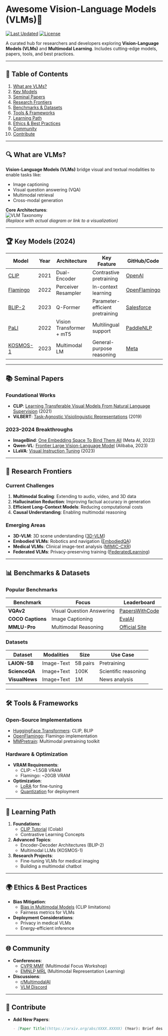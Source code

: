 # Awesome Vision-Language Models (VLMs)👀

[![Last Updated](https://img.shields.io/badge/updated-March%202025-brightpurple)](https://github.com/your-username/awesome-vision-language-models/commits/main)
[![License](https://img.shields.io/badge/license-MIT-blue)](https://github.com/your-username/awesome-vision-language-models/blob/main/LICENSE)

A curated hub for researchers and developers exploring **Vision-Language Models (VLMs)** and **Multimodal Learning**. Includes cutting-edge models, papers, tools, and best practices.

---

## 📖 Table of Contents
1. [What are VLMs?](#what-are-vlms)
2. [Key Models](#key-models)
3. [Seminal Papers](#seminal-papers)
4. [Research Frontiers](#research-frontiers)
5. [Benchmarks & Datasets](#benchmarks--datasets)
6. [Tools & Frameworks](#tools--frameworks)
7. [Learning Path](#learning-path)
8. [Ethics & Best Practices](#ethics--best-practices)
9. [Community](#community)
10. [Contribute](#contribute)

---

## 🔍 What are VLMs?
**Vision-Language Models (VLMs)** bridge visual and textual modalities to enable tasks like:
- Image captioning
- Visual question answering (VQA)
- Multimodal retrieval
- Cross-modal generation

**Core Architectures**:  
![VLM Taxonomy](https://via.placeholder.com/800x200.png?text=VLM+Architecture+Taxonomy)  
*(Replace with actual diagram or link to a visualization)*

---

## 🏆 Key Models (2024)
| Model | Year | Architecture | Key Feature | GitHub/Code | 
|-------|------|--------------|-------------|-------------|
| [CLIP](https://openai.com/research/clip) | 2021 | Dual-Encoder | Contrastive pretraining | [OpenAI](https://github.com/openai/CLIP) |
| [Flamingo](https://deepmind.com/research/publications/2022/Flamingo) | 2022 | Perceiver Resampler | In-context learning | [OpenFlamingo](https://github.com/mlfoundations/open_flamingo) |
| [BLIP-2](https://arxiv.org/abs/2301.12597) | 2023 | Q-Former | Parameter-efficient pretraining | [Salesforce](https://github.com/salesforce/BLIP) |
| [PaLI](https://arxiv.org/abs/2209.06794) | 2022 | Vision Transformer + mT5 | Multilingual support | [PaddleNLP](https://github.com/PaddlePaddle/PaddleNLP) |
| [KOSMOS-1](https://arxiv.org/abs/2302.14045) | 2023 | Multimodal LM | General-purpose reasoning | [Meta](https://github.com/facebookresearch/KOSMOS) |

---

## 📚 Seminal Papers
### Foundational Works
- **CLIP**: [Learning Transferable Visual Models From Natural Language Supervision](https://arxiv.org/abs/2103.00020) (2021)
- **ViLBERT**: [Task-Agnostic Visiolinguistic Representations](https://arxiv.org/abs/1908.02265) (2019)

### 2023–2024 Breakthroughs
- **ImageBind**: [One Embedding Space To Bind Them All](https://arxiv.org/abs/2305.05665) (Meta AI, 2023)
- **Qwen-VL**: [Frontier Large Vision-Language Model](https://arxiv.org/abs/2308.12966) (Alibaba, 2023)
- **LLaVA**: [Visual Instruction Tuning](https://llava-vl.github.io/) (2023)

---

## 🚀 Research Frontiers
### Current Challenges
1. **Multimodal Scaling**: Extending to audio, video, and 3D data
2. **Hallucination Reduction**: Improving factual accuracy in generation
3. **Efficient Long-Context Models**: Reducing computational costs
4. **Causal Understanding**: Enabling multimodal reasoning

### Emerging Areas
- **3D-VLM**: 3D scene understanding ([3D-VLM](https://arxiv.org/abs/2303.16363))
- **Embodied VLMs**: Robotics and navigation ([EmbodiedQA](https://embodiedqa.org/))
- **Medical VLMs**: Clinical image-text analysis ([MIMIC-CXR](https://arxiv.org/abs/2108.07058))
- **Federated VLMs**: Privacy-preserving training ([FederatedLearning](https://arxiv.org/abs/2301.01047))

---

## 📊 Benchmarks & Datasets
### Popular Benchmarks
| Benchmark | Focus | Leaderboard |
|-----------|-------|-------------|
| **VQAv2** | Visual Question Answering | [PapersWithCode](https://paperswithcode.com/sota/visual-question-answering-on-vqa-v2) |
| **COCO Captions** | Image Captioning | [EvalAI](https://eval.ai/web/challenges/challenge-page/355/leaderboard/1019) |
| **MMLU-Pro** | Multimodal Reasoning | [Official Site](https://mmlu-pro.github.io/leaderboard) |

### Datasets
| Dataset | Modalities | Size | Use Case |
|---------|------------|------|----------|
| **LAION-5B** | Image-Text | 5B pairs | Pretraining |
| **ScienceQA** | Image+Text | 100K | Scientific reasoning |
| **VisualNews** | Image+Text | 1M | News analysis |

---

## 🛠️ Tools & Frameworks
### Open-Source Implementations
- [HuggingFace Transformers](https://huggingface.co/docs/transformers/en/model_doc/clip): CLIP, BLIP
- [OpenFlamingo](https://github.com/mlfoundations/open_flamingo): Flamingo implementation
- [MMPretrain](https://github.com/open-mmlab/mmpretrain): Multimodal pretraining toolkit

### Hardware & Optimization
- **VRAM Requirements**: 
  - CLIP: ~1.5GB VRAM
  - Flamingo: ~20GB VRAM
- **Optimization**: 
  - [LoRA](https://github.com/microsoft/LoRA) for fine-tuning
  - [Quantization](https://github.com/huggingface/transformers/tree/main/examples/quantization) for deployment

---

## 🚀 Learning Path
1. **Foundations**:
   - [CLIP Tutorial](https://colab.research.google.com/github/openai/CLIP/blob/main/notebooks/CLIP.ipynb) (Colab)
   - Contrastive Learning Concepts
2. **Advanced Topics**:
   - Encoder-Decoder Architectures (BLIP-2)
   - Multimodal LLMs (KOSMOS-1)
3. **Research Projects**:
   - Fine-tuning VLMs for medical imaging
   - Building a multimodal chatbot

---

## 🌍 Ethics & Best Practices
- **Bias Mitigation**: 
  - [Bias in Multimodal Models](https://arxiv.org/abs/2103.00020) (CLIP limitations)
  - Fairness metrics for VLMs
- **Deployment Considerations**:
  - Privacy in medical VLMs
  - Energy-efficient inference

---

## 🌐 Community
- **Conferences**:
  - [CVPR MMF](https://multimediacommons.github.io/) (Multimodal Focus Workshop)
  - [EMNLP MRL](https://sites.google.com/view/mrl-2023) (Multimodal Representation Learning)
- **Discussions**:
  - [r/MultimodalAI](https://www.reddit.com/r/MultimodalAI/)
  - [VLM Discord](https://discord.gg/multimodal-ai)

---

## 🤝 Contribute
- **Add New Papers**: 
  ```markdown
  - [Paper Title](https://arxiv.org/abs/XXXX.XXXXX) (Year): Brief description